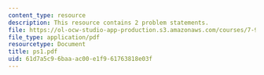 ```yaml
---
content_type: resource
description: This resource contains 2 problem statements.
file: https://ol-ocw-studio-app-production.s3.amazonaws.com/courses/7-90j-computational-functional-genomics-spring-2005/61d7a5c96baaac00e1f961763818e03f_ps1.pdf
file_type: application/pdf
resourcetype: Document
title: ps1.pdf
uid: 61d7a5c9-6baa-ac00-e1f9-61763818e03f
---
```

